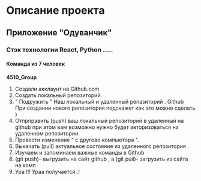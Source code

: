 # Описание проекта
## Приложение "Одуванчик"
### Стэк технологии React, Python .....
#### Команда из 7 человек


**4510_Group**
1. Создали акклаунт на Github.com
2. Создать локальный репозиторий. 
3. " Подружить " Наш локальный и удаленный репазиторий . Github При создании нового репозитория подскажет как это можно сделать ) 
4. Отпрправить (push) ваш локальный репозиторий в удаленный на github  при этом вам возможно нужно будет авторизоваться на удаленном репозитории.
5. Провести изменение " с другово компьютора ". 
6. Выкачать (pull) актуальное состояние из удаленного репозитория .
7. Изучаем и запоминаем важные команды в Github  
8. (git push)- выгрузить на сайт github , а (git puii)- загрузить из сайта на комп .
9. Ура !!! Ураа получается..!
